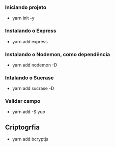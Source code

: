### Iniciando projeto 
- yarn init -y

### Instalando o Express
- yarn add express

### Instalando o Nodemon, como dependência
- yarn add nodemon -D

### Intalando o Sucrase
- yarn add sucrase -D

### Validar campo
- yarn add -S yup

## Criptogrfia

- yarn add bcryptjs


